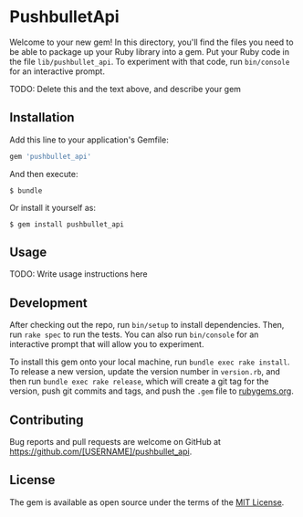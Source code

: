 # PushbulletApi

Welcome to your new gem! In this directory, you'll find the files you need to be able to package up your Ruby library into a gem. Put your Ruby code in the file `lib/pushbullet_api`. To experiment with that code, run `bin/console` for an interactive prompt.

TODO: Delete this and the text above, and describe your gem

## Installation

Add this line to your application's Gemfile:

```ruby
gem 'pushbullet_api'
```

And then execute:

    $ bundle

Or install it yourself as:

    $ gem install pushbullet_api

## Usage

TODO: Write usage instructions here

## Development

After checking out the repo, run `bin/setup` to install dependencies. Then, run `rake spec` to run the tests. You can also run `bin/console` for an interactive prompt that will allow you to experiment.

To install this gem onto your local machine, run `bundle exec rake install`. To release a new version, update the version number in `version.rb`, and then run `bundle exec rake release`, which will create a git tag for the version, push git commits and tags, and push the `.gem` file to [rubygems.org](https://rubygems.org).

## Contributing

Bug reports and pull requests are welcome on GitHub at https://github.com/[USERNAME]/pushbullet_api.


## License

The gem is available as open source under the terms of the [MIT License](http://opensource.org/licenses/MIT).

